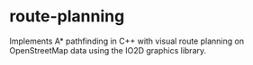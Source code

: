 # route-planning
Implements A* pathfinding in C++ with visual route planning on OpenStreetMap data using the IO2D graphics library.
